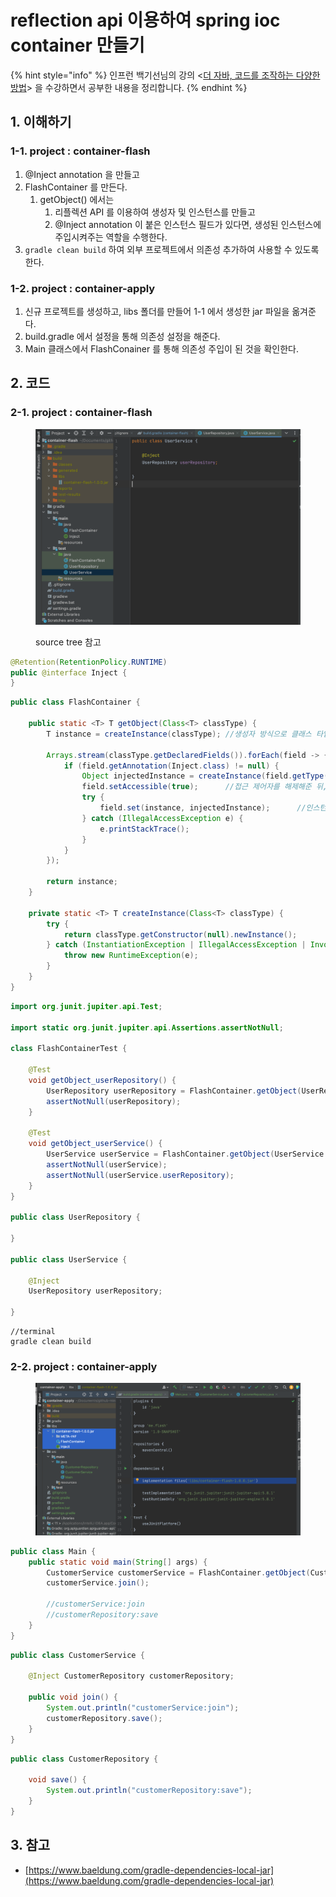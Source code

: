 # reflection api 이용하여 spring ioc container 만들기

{% hint style="info" %}
인프런 백기선님의 강의 <[더 자바, 코드를 조작하는 다양한 방법](https://www.inflearn.com/course/the-java-code-manipulation/dashboard)> 을 수강하면서 공부한 내용을 정리합니다.&#x20;
{% endhint %}



## 1. 이해하기&#x20;

### 1-1. project : container-flash&#x20;

1. @Inject annotation 을 만들고&#x20;
2. FlashContainer 를 만든다.&#x20;
   1. getObject() 에서는&#x20;
      1. 리플렉션 API 를 이용하여 생성자 및 인스턴스를 만들고&#x20;
      2. @Inject annotation 이 붙은 인스턴스 필드가 있다면, 생성된 인스턴스에 주입시켜주는 역할을 수행한다.
3. `gradle clean build` 하여 외부 프로젝트에서 의존성 추가하여 사용할 수 있도록 한다. &#x20;

### 1-2. project : container-apply&#x20;

1. 신규 프로젝트를 생성하고, libs 폴더를 만들어 1-1 에서 생성한 jar 파일을 옮겨준다.&#x20;
2. build.gradle 에서 설정을 통해 의존성 설정을 해준다.&#x20;
3. Main 클래스에서 FlashConainer 를 통해 의존성 주입이 된 것을 확인한다. &#x20;



## 2. 코드&#x20;

### 2-1. project : container-flash&#x20;

<figure><img src="../../.gitbook/assets/image (7) (1) (2).png" alt=""><figcaption><p>source tree 참고 </p></figcaption></figure>

```java
@Retention(RetentionPolicy.RUNTIME)
public @interface Inject {
}
```

```java
public class FlashContainer {

    public static <T> T getObject(Class<T> classType) {
        T instance = createInstance(classType); //생성자 방식으로 클래스 타입에 대한 객체 생성

        Arrays.stream(classType.getDeclaredFields()).forEach(field -> {     //클래스에 정의된 필드들 중, Inject type 어노테이션이 붙어있는 필드 조회
            if (field.getAnnotation(Inject.class) != null) {
                Object injectedInstance = createInstance(field.getType());  //해당 필드에 대해서 객체를 만들고
                field.setAccessible(true);      //접근 제어자를 해제해준 뒤,
                try {
                    field.set(instance, injectedInstance);      //인스턴스에 해당 필드 타입의 인스턴스를 주입시켜준다.
                } catch (IllegalAccessException e) {
                    e.printStackTrace();
                }
            }
        });

        return instance;
    }

    private static <T> T createInstance(Class<T> classType) {
        try {
            return classType.getConstructor(null).newInstance();
        } catch (InstantiationException | IllegalAccessException | InvocationTargetException | NoSuchMethodException e) {
            throw new RuntimeException(e);
        }
    }
}
```

```java
import org.junit.jupiter.api.Test;

import static org.junit.jupiter.api.Assertions.assertNotNull;

class FlashContainerTest {

    @Test
    void getObject_userRepository() {
        UserRepository userRepository = FlashContainer.getObject(UserRepository.class); //reflection 을 반환
        assertNotNull(userRepository);
    }

    @Test
    void getObject_userService() {
        UserService userService = FlashContainer.getObject(UserService.class);
        assertNotNull(userService);
        assertNotNull(userService.userRepository);
    }
}

public class UserRepository {

}

public class UserService {

    @Inject
    UserRepository userRepository;

}

```



```
//terminal 
gradle clean build 
```



### 2-2. project : container-apply&#x20;

<figure><img src="../../.gitbook/assets/image (1) (1) (2).png" alt=""><figcaption></figcaption></figure>

```java
public class Main {
    public static void main(String[] args) {
        CustomerService customerService = FlashContainer.getObject(CustomerService.class);
        customerService.join();

        //customerService:join
        //customerRepository:save
    } 
}
```

```java
public class CustomerService {

    @Inject CustomerRepository customerRepository;

    public void join() {
        System.out.println("customerService:join");
        customerRepository.save();
    }
}
```

```java
public class CustomerRepository {

    void save() {
        System.out.println("customerRepository:save");
    }
}
```



## 3. 참고&#x20;

* [https://www.baeldung.com/gradle-dependencies-local-jar](https://www.baeldung.com/gradle-dependencies-local-jar)

